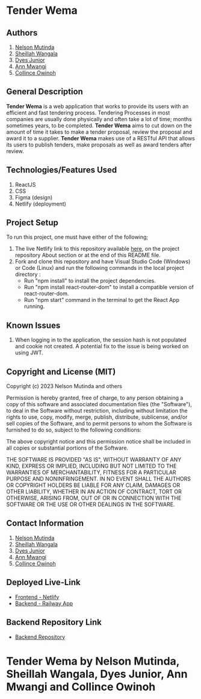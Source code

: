 # Tender Wema
## Authors
1. [Nelson Mutinda](https://github.com/nelsonmutindamwanzia)
2. [Sheillah Wangala](https://github.com/sheillahwangala)
3. [Dyes Junior](https://github.com/Dx901)
4. [Ann Mwangi](https://github.com/WanjikuKatuni)
5. [Collince Owinoh](https://github.com/OtienohOwinoh)

## General Description
**Tender Wema** is a web application that works to provide its users with an efficient and fast tendering process. Tendering Processes in most companies are usually done physically and often take a lot of time; months sometimes years, to be completed. __Tender Wema__ aims to cut down on the amount of time it takes to make a tender proposal, review the proposal and award it to a supplier. __Tender Wema__ makes use of a RESTful API that allows its users to publish tenders, make proposals as well as award tenders after review.  

## Technologies/Features Used
1. ReactJS 
2. CSS
3. Figma (design)
4. Netlify (deployment)

## Project Setup
To run this project, one must have either of the following;

1. The live Netlify link to this repository available [here](https://tender-wema.netlify.app/), on the project repository About section or at the end of this README file.
2. Fork and clone this repository and have Visual Studio Code (Windows) or Code (Linux) and run the following commands in the local project directory :
    - Run "npm install" to install the project dependencies.
    - Run "npm install react-router-dom" to install a compatible version of react-router-dom.
    - Run "npm start" command in the terminal to get the React App running.

## Known Issues
1. When logging in to the application, the session hash is not populated and cookie not created. A potential fix to the issue is being worked on using JWT.  

## Copyright and License (MIT)
Copyright (c) 2023 Nelson Mutinda and others

Permission is hereby granted, free of charge, to any person obtaining a copy of this software and associated documentation files (the "Software"), to deal in the Software without restriction, including without limitation the rights to use, copy, modify, merge, publish, distribute, sublicense, and/or sell copies of the Software, and to permit persons to whom the Software is furnished to do so, subject to the following conditions:

The above copyright notice and this permission notice shall be included in all copies or substantial portions of the Software.

THE SOFTWARE IS PROVIDED "AS IS", WITHOUT WARRANTY OF ANY KIND, EXPRESS OR IMPLIED, INCLUDING BUT NOT LIMITED TO THE WARRANTIES OF MERCHANTABILITY, FITNESS FOR A PARTICULAR PURPOSE AND NONINFRINGEMENT. IN NO EVENT SHALL THE AUTHORS OR COPYRIGHT HOLDERS BE LIABLE FOR ANY CLAIM, DAMAGES OR OTHER LIABILITY, WHETHER IN AN ACTION OF CONTRACT, TORT OR OTHERWISE, ARISING FROM, OUT OF OR IN CONNECTION WITH THE SOFTWARE OR THE USE OR OTHER DEALINGS IN THE SOFTWARE.

## Contact Information
1. [Nelson Mutinda](https://github.com/nelsonmutindamwanzia)
2. [Sheillah Wangala](https://github.com/sheillahwangala)
3. [Dyes Junior](https://github.com/Dx901)
4. [Ann Mwangi](https://github.com/WanjikuKatuni)
5. [Collince Owinoh](https://github.com/OtienohOwinoh)

## Deployed Live-Link
- [Frontend - Netlify](https://tender-wema.netlify.app/)
- [Backend - Railway App](https://tender-wema-production.up.railway.app)

## Backend Repository Link
- [Backend Repository](https://github.com/nelsonmutindamwanzia/tender-wema-backend)

# Tender Wema by Nelson Mutinda, Sheillah Wangala, Dyes Junior, Ann Mwangi and Collince Owinoh